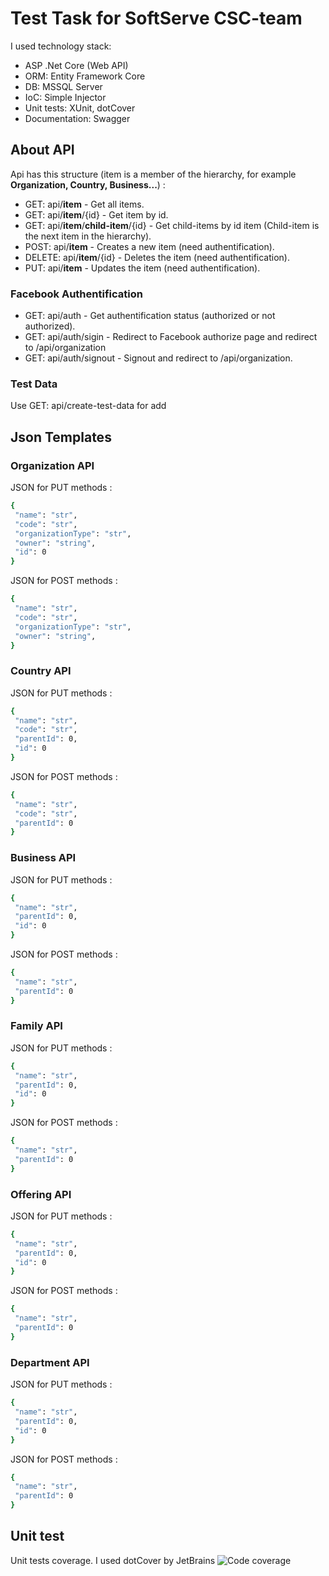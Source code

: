 # Test Task for SoftServe CSC-team

I used technology stack:
- ASP .Net Core (Web API)
- ORM: Entity Framework Core
- DB: MSSQL Server
- IoC: Simple Injector
- Unit tests: XUnit, dotCover
- Documentation: Swagger

## About API
Api has this structure (item is a member of the hierarchy, for example **Organization, Country, Business...**) : 
- GET: api/**item** - Get all items.
- GET: api/**item**/{id} - Get item by id.
- GET: api/**item**/**child-item**/{id} - Get child-items by id item (Child-item is the next item in the hierarchy).
- POST: api/**item** - Creates a new item (need authentification).
- DELETE: api/**item**/{id} - Deletes the item (need authentification).
- PUT: api/**item** - Updates the item (need authentification).
### Facebook Authentification
- GET: api/auth - Get authentification status (authorized or not authorized).
- GET: api/auth/sigin - Redirect to Facebook authorize page and redirect to /api/organization
- GET: api/auth/signout - Signout and redirect to /api/organization.
### Test Data
Use GET: api/create-test-data for add 

## Json Templates
### Organization API
JSON for PUT methods :
 ```sh
 {
  "name": "str",
  "code": "str",
  "organizationType": "str",
  "owner": "string",
  "id": 0
}
 ```
 JSON for POST methods :
 ```sh
 {
  "name": "str",
  "code": "str",
  "organizationType": "str",
  "owner": "string",
}
 ```
 ### Country API
 JSON for PUT methods :
 ```sh
 {
  "name": "str",
  "code": "str",
  "parentId": 0,
  "id": 0
}
 ```
 JSON for POST methods :
 ```sh
 {
  "name": "str",
  "code": "str",
  "parentId": 0
}
 ```
 
 ### Business API
 JSON for PUT methods :
 ```sh
 {
  "name": "str",
  "parentId": 0,
  "id": 0
}
 ```
 JSON for POST methods :
 ```sh
 {
  "name": "str",
  "parentId": 0
}
 ```
 ### Family API
 JSON for PUT methods :
 ```sh
 {
  "name": "str",
  "parentId": 0,
  "id": 0
}
 ```
 JSON for POST methods :
 ```sh
 {
  "name": "str",
  "parentId": 0
}
 ```
 ### Offering API
 JSON for PUT methods :
 ```sh
 {
  "name": "str",
  "parentId": 0,
  "id": 0
}
 ```
 JSON for POST methods :
 ```sh
 {
  "name": "str",
  "parentId": 0
}
 ```
 ### Department API
 JSON for PUT methods :
 ```sh
 {
  "name": "str",
  "parentId": 0,
  "id": 0
}
 ```
 JSON for POST methods :
 ```sh
 {
  "name": "str",
  "parentId": 0
}
 ```
## Unit test
Unit tests coverage. I used dotCover by JetBrains
![Code coverage](https://i.ibb.co/R4sMTY2/image.png)
